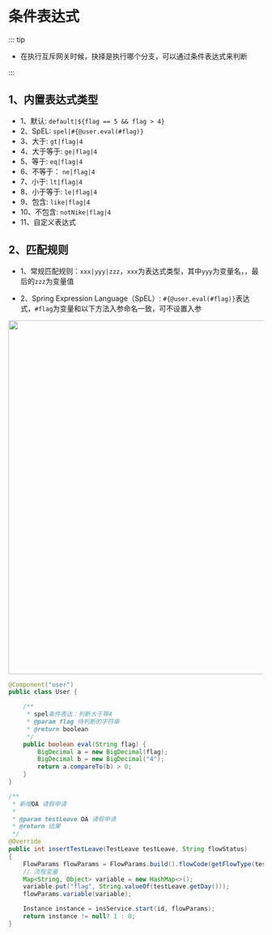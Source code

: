 # 条件表达式
::: tip
- 在执行互斥网关时候，抉择是执行哪个分支，可以通过条件表达式来判断

:::


## 1、内置表达式类型
- 1、默认: `default|${flag == 5 && flag > 4}`
- 2、SpEL: `spel|#{@user.eval(#flag)}`
- 3、大于: `gt|flag|4`
- 4、大于等于: `ge|flag|4`
- 5、等于: `eq|flag|4`
- 6、不等于： `ne|flag|4`
- 7、小于: `lt|flag|4`
- 8、小于等于: `le|flag|4`
- 9、包含: `like|flag|4`
- 10、不包含: `notNike|flag|4`
- 11、自定义表达式

## 2、匹配规则
- 1、常规匹配规则：`xxx|yyy|zzz`，`xxx`为表达式类型，其中`yyy`为变量名，，最后的`zzz`为变量值

- 2、Spring Expression Language（SpEL）: 
`#{@user.eval(#flag)}`表达式，`#flag`为变量和以下方法入参命名一致，可不设置入参

<img src="https://foruda.gitee.com/images/1727163098727096928/c29d9af5_2218307.png" width="700">

```java
@Component("user")
public class User {

    /**
     * spel条件表达：判断大于等4
     * @param flag 待判断的字符串
     * @return boolean
     */
    public boolean eval(String flag) {
        BigDecimal a = new BigDecimal(flag);
        BigDecimal b = new BigDecimal("4");
        return a.compareTo(b) > 0;
    }
}

/**
 * 新增OA 请假申请
 *
 * @param testLeave OA 请假申请
 * @return 结果
 */
@Override
public int insertTestLeave(TestLeave testLeave, String flowStatus)
{
    FlowParams flowParams = FlowParams.build().flowCode(getFlowType(testLeave));
    // 流程变量
    Map<String, Object> variable = new HashMap<>();
    variable.put("flag", String.valueOf(testLeave.getDay()));
    flowParams.variable(variable);

    Instance instance = insService.start(id, flowParams);
    return instance != null? 1 : 0;
}
```
